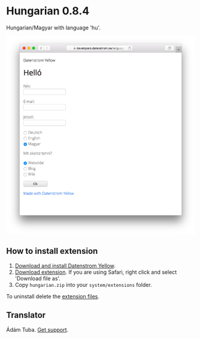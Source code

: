 Hungarian 0.8.4
===============
Hungarian/Magyar with language 'hu'.

<p align="center"><img src="hungarian-screenshot.png?raw=true" alt="Screenshot"></p>

## How to install extension

1. [Download and install Datenstrom Yellow](https://github.com/datenstrom/yellow/).
2. [Download extension](https://github.com/datenstrom/yellow-extensions/raw/master/zip/hungarian.zip). If you are using Safari, right click and select 'Download file as'.
3. Copy `hungarian.zip` into your `system/extensions` folder.

To uninstall delete the [extension files](extension.ini).

## Translator

Ádám Tuba. [Get support](https://developers.datenstrom.se/help/support).
